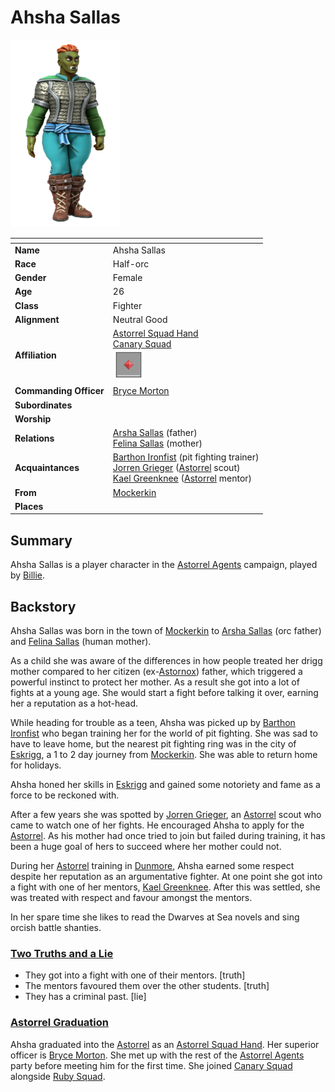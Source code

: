 # Ahsha Sallas

<img src="../../images/people/ahsha-sallas.png" height="300" />

| []() | |
| --- | --- |
| **Name** | Ahsha Sallas |
| **Race** | Half-orc |
| **Gender** | Female |
| **Age** | 26 |
| **Class** | Fighter |
| **Alignment** | Neutral Good |
| **Affiliation** | [Astorrel Squad Hand](../civilisations/kingdom-of-astor/organisations/astorrel/ranks/2-squad-hand.md)<br />[Canary Squad](../civilisations/kingdom-of-astor/organisations/astorrel/squads/canary.md)<br /><img src="../../images/ranks/astorrel-2-squad-hand.png" height="50" /> |
| **Commanding Officer** | [Bryce Morton](bryce-morton.md) |
| **Subordinates** | |
| **Worship** | |
| **Relations** | [Arsha Sallas](arsha-sallas.md) (father)<br />[Felina Sallas](felina-sallas.md) (mother) |
| **Acquaintances** | [Barthon Ironfist](barthon-ironfist.md) (pit fighting trainer)<br />[Jorren Grieger](jorren-grieger.md) ([Astorrel](../civilisations/kingdom-of-astor/organisations/astorrel/astorrel.md) scout)<br />[Kael Greenknee](kael-greenknee.md) ([Astorrel](../civilisations/kingdom-of-astor/organisations/astorrel/astorrel.md) mentor) |
| **From** | [Mockerkin](../places/towns/mockerkin.md)  |
| **Places** | |

## Summary

Ahsha Sallas is a player character in the [Astorrel Agents](../../campaigns/astorrel-agents/astorrel-agents.md) campaign, played by [Billie](../../players/billie.md).

## Backstory

Ahsha Sallas was born in the town of [Mockerkin](../places/towns/mockerkin.md) to [Arsha Sallas](arsha-sallas.md) (orc father) and [Felina Sallas](felina-sallas.md) (human mother).

As a child she was aware of the differences in how people treated her drigg mother compared to her citizen (ex-[Astornox](../civilisations/kingdom-of-astor/organisations/astornox/astornox.md)) father, which triggered a powerful instinct to protect her mother. As a result she got into a lot of fights at a young age. She would start a fight before talking it over, earning her a reputation as a hot-head.

While heading for trouble as a teen, Ahsha was picked up by [Barthon Ironfist](barthon-ironfist.md) who began training her for the world of pit fighting. She was sad to have to leave home, but the nearest pit fighting ring was in the city of [Eskrigg](../places/cities/eskrigg.md), a 1 to 2 day journey from [Mockerkin](../places/towns/mockerkin.md). She was able to return home for holidays.

Ahsha honed her skills in [Eskrigg](../places/cities/eskrigg.md) and gained some notoriety and fame as a force to be reckoned with.

After a few years she was spotted by [Jorren Grieger](jorren-grieger.md), an [Astorrel](../civilisations/kingdom-of-astor/organisations/astorrel/astorrel.md) scout who came to watch one of her fights. He encouraged Ahsha to apply for the [Astorrel](../civilisations/kingdom-of-astor/organisations/astorrel/astorrel.md). As his mother had once tried to join but failed during training, it has been a huge goal of hers to succeed where her mother could not.

During her [Astorrel](../civilisations/kingdom-of-astor/organisations/astorrel/astorrel.md) training in [Dunmore](../places/cities/dunmore.md), Ahsha earned some respect despite her reputation as an argumentative fighter. At one point she got into a fight with one of her mentors, [Kael Greenknee](kael-greenknee.md). After this was settled, she was treated with respect and favour amongst the mentors.

In her spare time she likes to read the Dwarves at Sea novels and sing orcish battle shanties.

### [Two Truths and a Lie](../../campaigns/astorrel-agents/two-truths-and-a-lie.md)

- They got into a fight with one of their mentors. [truth]
- The mentors favoured them over the other students. [truth]
- They has a criminal past. [lie]

### [Astorrel Graduation](../../campaigns/astorrel-agents/storylines/astorrel-graduation.md)

Ahsha graduated into the [Astorrel](../civilisations/kingdom-of-astor/organisations/astorrel/astorrel.md) as an [Astorrel Squad Hand](../civilisations/kingdom-of-astor/organisations/astorrel/ranks/2-squad-hand.md). Her superior officer is [Bryce Morton](bryce-morton.md). She met up with the rest of the [Astorrel Agents](../../campaigns/astorrel-agents/astorrel-agents.md) party before meeting him for the first time. She joined [Canary Squad](../civilisations/kingdom-of-astor/organisations/astorrel/squads/canary.md) alongside [Ruby Squad](../civilisations/kingdom-of-astor/organisations/astorrel/squads/ruby.md).
